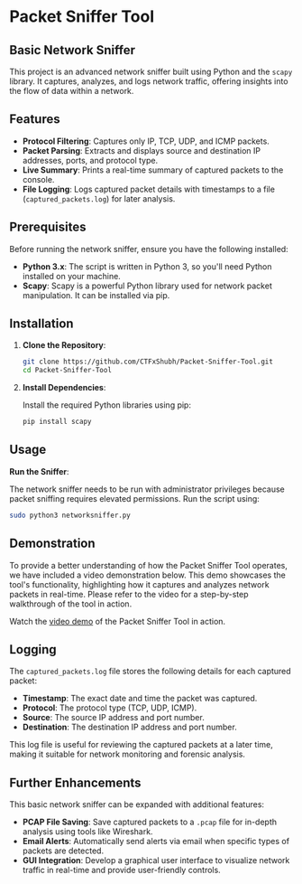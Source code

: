 # Packet Sniffer Tool

##  Basic Network Sniffer  

This project is an advanced network sniffer built using Python and the `scapy` library. It captures, analyzes, and logs network traffic, offering insights into the flow of data within a network.

## Features

- **Protocol Filtering**: Captures only IP, TCP, UDP, and ICMP packets.
- **Packet Parsing**: Extracts and displays source and destination IP addresses, ports, and protocol type.
- **Live Summary**: Prints a real-time summary of captured packets to the console.
- **File Logging**: Logs captured packet details with timestamps to a file (`captured_packets.log`) for later analysis.

## Prerequisites

Before running the network sniffer, ensure you have the following installed:

- **Python 3.x**: The script is written in Python 3, so you'll need Python installed on your machine.
- **Scapy**: Scapy is a powerful Python library used for network packet manipulation. It can be installed via pip.

## Installation

1. **Clone the Repository**:

   ```bash
   git clone https://github.com/CTFxShubh/Packet-Sniffer-Tool.git
   cd Packet-Sniffer-Tool
   ```

2. **Install Dependencies**:

   Install the required Python libraries using pip:

   ```bash
   pip install scapy
   ```

## Usage

 **Run the Sniffer**:

   The network sniffer needs to be run with administrator privileges because packet sniffing requires elevated permissions. Run the script using:

   ```bash
   sudo python3 networksniffer.py
   ```

## Demonstration

To provide a better understanding of how the Packet Sniffer Tool operates, we have included a video demonstration below. This demo showcases the tool's functionality, highlighting how it captures and analyzes network packets in real-time. Please refer to the video for a step-by-step walkthrough of the tool in action.

Watch the [video demo](https://mega.nz/file/xgo0laqK#KpzXuqrS1XCGeWLCrqSd635D-ZU2HuIkLywrODjI9KI) of the Packet Sniffer Tool in action.

## Logging

The `captured_packets.log` file stores the following details for each captured packet:

- **Timestamp**: The exact date and time the packet was captured.
- **Protocol**: The protocol type (TCP, UDP, ICMP).
- **Source**: The source IP address and port number.
- **Destination**: The destination IP address and port number.

This log file is useful for reviewing the captured packets at a later time, making it suitable for network monitoring and forensic analysis.

## Further Enhancements

This basic network sniffer can be expanded with additional features:

- **PCAP File Saving**: Save captured packets to a `.pcap` file for in-depth analysis using tools like Wireshark.
- **Email Alerts**: Automatically send alerts via email when specific types of packets are detected.
- **GUI Integration**: Develop a graphical user interface to visualize network traffic in real-time and provide user-friendly controls.
